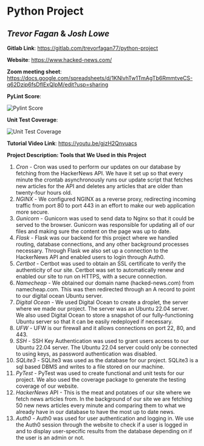 # Python Project
## _Trevor Fagan_ & _Josh Lowe_
__Gitlab Link__: https://gitlab.com/trevorfagan77/python-project

__Website__: https://www.hacked-news.com/

__Zoom meeting sheet__: https://docs.google.com/spreadsheets/d/1KNlvhTw1TmAgTb6RmmtveCS-q62Dzip6fsDflExQIpM/edit?usp=sharing

__PyLint Score__:

![Pylint Score](https://iili.io/HHFuj2V.png)

__Unit Test Coverage__:

![Unit Test Coverage](https://iili.io/HHFur4R.png)

__Tutorial Video Link__: https://youtu.be/gjzH2Qnvuacs

__Project Description: Tools that We Used in this Project__
1. _Cron_ - Cron was used to perform our updates on our database by fetching from the HackerNews API. We have it set up so that every minute the crontab asynchronously runs our update script that fetches new articles for the API and deletes any articles that are older than twenty-four hours old. 
2. _NGINX_ - We configured NGINX as a reverse proxy, redirecting incoming traffic from port 80 to port 443 in an effort to make our web application more secure.
3. _Gunicorn_ - Gunicorn was used to send data to Nginx so that it could be served to the browser. Gunicorn was responsible for updating all of our files and making sure the content on the page was up to date.
4. _Flask_ - Flask was our backend for this project where we handled routing, database connections, and any other background processes necessary. Through Flask we also set up a connection to the HackerNews API and enabled users to login through Auth0.
5. _Certbot_ - Certbot was used to obtain an SSL certificate to verify the authenticity of our site. Certbot was set to automatically renew and enabled our site to run on HTTPS, with a secure connection. 
6. _Namecheap_ - We obtained our domain name (hacked-news.com) from namecheap.com. This was then redirected through an A record to point to our digital ocean Ubuntu server.
7. _Digital Ocean_ - We used Digital Ocean to create a droplet, the server where we made our project. The server was an Ubuntu 22.04 server. We also used Digital Ocean to store a snapshot of our fully-functioning Ubuntu server so that it can be easily redeployed if necessary.
8. _UFW_ - UFW is our firewall and it allows connections on port 22, 80, and 443.
9. _SSH_ - SSH Key Authentication was used to grant users access to our Ubuntu 22.04 server.
The Ubuntu 22.04 server could only be connected to using keys, as password authentication was disabled.
10. _SQLite3_ - SQLite3 was used as the database for our project. SQLite3 is a sql based DBMS and writes to a file stored on our machine.
11. _PyTest_ - PyTest was used to create functional and unit tests for our project. We also used the coverage package to generate the testing coverage of our website.
12. _HackerNews_ API - This is the meat and potatoes of our site where we fetch news articles from. In the background of our site we are fetching 50 new news articles every minute and comparing them to what we already have in our database to have the most up to date news.
13. _Auth0_ - Auth0 was used for user authentication and logging in. We use the Auth0 session through the website to check if a user is logged in and to display user-specific results from the database depending on if the user is an admin or not.

